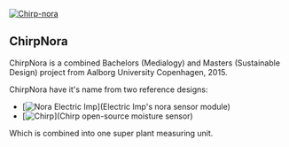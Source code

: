 [![Chirp-nora](https://github.com/bobbyziom/chirp-nora/blob/master/src/software/cn-devtest/public/modules/core/img/brand/bobby-wobackground.png)](http://bobbytech.dk/)

## ChirpNora

ChirpNora is a combined Bachelors (Medialogy) and Masters (Sustainable Design) project from Aalborg University Copenhagen, 2015.

ChirpNora have it's name from two reference designs:
- [![Nora Electric Imp](https://electricimp.com/docs/hardware/resources/reference-designs/nora/)](Electric Imp's nora sensor module)
- [![Chirp](http://wemakethings.net/chirp/)](Chirp open-source moisture sensor)

Which is combined into one super plant measuring unit.

